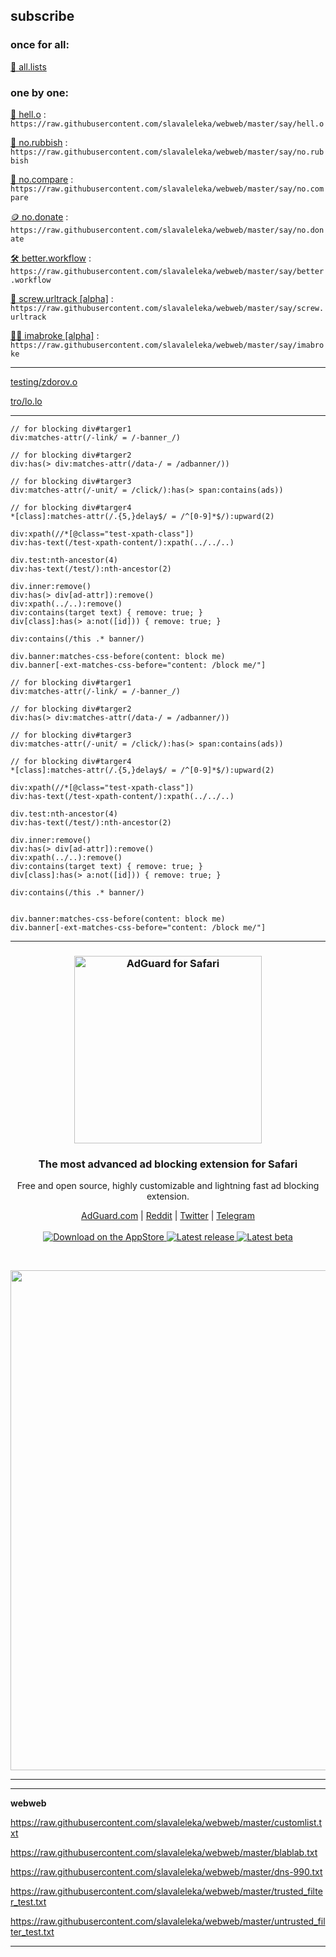 <h2>subscribe</h2>

<h3>once for all:</h3>

<a href="https://subscribe.adblockplus.org?location=https://raw.githubusercontent.com/slavaleleka/webweb/master/say/all.lists">💐 all.lists</a>

<h3>one by one:</h3>

<a href="https://subscribe.adblockplus.org?location=https://raw.githubusercontent.com/slavaleleka/webweb/master/say/hell.o">🐣 hell.o</a> : `https://raw.githubusercontent.com/slavaleleka/webweb/master/say/hell.o`

<a href="https://subscribe.adblockplus.org?location=https://raw.githubusercontent.com/slavaleleka/webweb/master/say/no.rubbish">🎩 no.rubbish</a> : `https://raw.githubusercontent.com/slavaleleka/webweb/master/say/no.rubbish`

<a href="https://subscribe.adblockplus.org?location=https://raw.githubusercontent.com/slavaleleka/webweb/master/say/no.compare">🧮 no.compare</a> : `https://raw.githubusercontent.com/slavaleleka/webweb/master/say/no.compare`

<a href="https://subscribe.adblockplus.org?location=https://raw.githubusercontent.com/slavaleleka/webweb/master/say/no.donate">🪙 no.donate</a> : `https://raw.githubusercontent.com/slavaleleka/webweb/master/say/no.donate`

<a href="https://subscribe.adblockplus.org?location=https://raw.githubusercontent.com/slavaleleka/webweb/master/say/better.workflow">🛠️ better.workflow</a> : `https://raw.githubusercontent.com/slavaleleka/webweb/master/say/better.workflow`

<a href="https://subscribe.adblockplus.org?location=https://raw.githubusercontent.com/slavaleleka/webweb/master/say/screw.urltrack">🧽 screw.urltrack [alpha]</a> : `https://raw.githubusercontent.com/slavaleleka/webweb/master/say/screw.urltrack`

<a href="https://subscribe.adblockplus.org?location=https://raw.githubusercontent.com/slavaleleka/webweb/master/say/imabroke">🏴‍☠️ imabroke [alpha]</a> : `https://raw.githubusercontent.com/slavaleleka/webweb/master/say/imabroke`

* * *

<a href="https://subscribe.adblockplus.org?location=https://raw.githubusercontent.com/slavaleleka/webweb/master/testing/zdorov.o">testing/zdorov.o</a>

<a href="https://subscribe.adblockplus.org?location=https://raw.githubusercontent.com/slavaleleka/webweb/master/testing/tro/lo.lo">tro/lo.lo</a>


* * *

```PostCSS
// for blocking div#targer1
div:matches-attr(/-link/ = /-banner_/)

// for blocking div#targer2
div:has(> div:matches-attr(/data-/ = /adbanner/))

// for blocking div#targer3
div:matches-attr(/-unit/ = /click/):has(> span:contains(ads))

// for blocking div#targer4
*[class]:matches-attr(/.{5,}delay$/ = /^[0-9]*$/):upward(2)

div:xpath(//*[@class="test-xpath-class"])
div:has-text(/test-xpath-content/):xpath(../../..)

div.test:nth-ancestor(4)
div:has-text(/test/):nth-ancestor(2)

div.inner:remove()
div:has(> div[ad-attr]):remove()
div:xpath(../..):remove()
div:contains(target text) { remove: true; }
div[class]:has(> a:not([id])) { remove: true; }

div:contains(/this .* banner/)

div.banner:matches-css-before(content: block me)
div.banner[-ext-matches-css-before="content: /block me/"]
```

```
// for blocking div#targer1
div:matches-attr(/-link/ = /-banner_/)

// for blocking div#targer2
div:has(> div:matches-attr(/data-/ = /adbanner/))

// for blocking div#targer3
div:matches-attr(/-unit/ = /click/):has(> span:contains(ads))

// for blocking div#targer4
*[class]:matches-attr(/.{5,}delay$/ = /^[0-9]*$/):upward(2)

div:xpath(//*[@class="test-xpath-class"])
div:has-text(/test-xpath-content/):xpath(../../..)

div.test:nth-ancestor(4)
div:has-text(/test/):nth-ancestor(2)

div.inner:remove()
div:has(> div[ad-attr]):remove()
div:xpath(../..):remove()
div:contains(target text) { remove: true; }
div[class]:has(> a:not([id])) { remove: true; }

div:contains(/this .* banner/)


div.banner:matches-css-before(content: block me)
div.banner[-ext-matches-css-before="content: /block me/"]
```


* * *

<h3 align="center">
  <img src="https://cdn.adguard.com/public/Adguard/Common/adguard_safari.svg" width="300px" alt="AdGuard for Safari" />
</h3>

<h3 align="center">The most advanced ad blocking extension for Safari</h3>
<p align="center">
  Free and open source, highly customizable and lightning fast ad blocking extension.
</p>

<p align="center">
    <a href="https://adguard.com/">AdGuard.com</a> |
    <a href="https://reddit.com/r/Adguard">Reddit</a> |
    <a href="https://twitter.com/AdGuard">Twitter</a> |
    <a href="https://t.me/adguard_en">Telegram</a>
    <br /><br />
    <a href="https://agrd.io/safari">
        <img src="https://img.shields.io/badge/download-app%20store-blue.svg" alt="Download on the AppStore" />
    </a>
    <a href="https://agrd.io/safari_release">
        <img src="https://img.shields.io/github/release/AdguardTeam/AdguardForSafari.svg" alt="Latest release" />
    </a>
    <a href="https://agrd.io/safari_beta">
        <img src="https://img.shields.io/github/release-pre/AdguardTeam/AdguardForSafari.svg?label=beta" alt="Latest beta" />
    </a>
</p>

<br />

<p align="center">
    <img src="https://cdn.adguard.com/public/Adguard/Blog/Safari_Ext_AppStore/Preferences_Filters.jpg" width="800" />
</p>

<hr />



* * *

**webweb**

https://raw.githubusercontent.com/slavaleleka/webweb/master/customlist.txt

https://raw.githubusercontent.com/slavaleleka/webweb/master/blablab.txt

https://raw.githubusercontent.com/slavaleleka/webweb/master/dns-990.txt

https://raw.githubusercontent.com/slavaleleka/webweb/master/trusted_filter_test.txt

https://raw.githubusercontent.com/slavaleleka/webweb/master/untrusted_filter_test.txt

* * *
